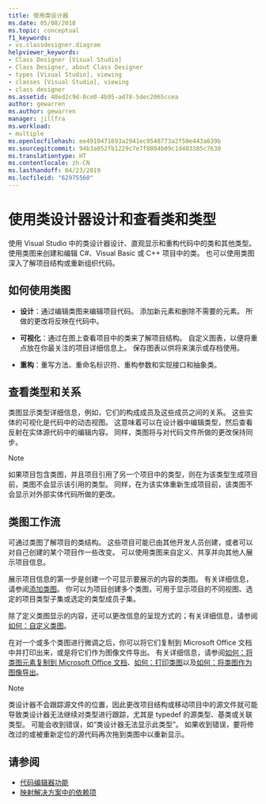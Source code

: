 ```yaml
---
title: 使用类设计器
ms.date: 05/08/2018
ms.topic: conceptual
f1_keywords:
- vs.classdesigner.diagram
helpviewer_keywords:
- Class Designer [Visual Studio]
- Class Designer, about Class Designer
- types [Visual Studio], viewing
- classes [Visual Studio], viewing
- class designer
ms.assetid: 40ed2c9d-0ce0-4b95-ad78-5dec2065ccea
author: gewarren
ms.author: gewarren
manager: jillfra
ms.workload:
- multiple
ms.openlocfilehash: ee4910471693a2941ec9548773a2f50e443a639b
ms.sourcegitcommit: 94b3a052fb1229c7e7f8804b09c1d403385c7630
ms.translationtype: HT
ms.contentlocale: zh-CN
ms.lasthandoff: 04/23/2019
ms.locfileid: "62975560"
---
```

# <a name="design-and-view-classes-and-types-with-class-designer"></a>使用类设计器设计和查看类和类型

使用 Visual Studio 中的类设计器设计、直观显示和重构代码中的类和其他类型。 使用类图来创建和编辑 C#、Visual Basic 或 C++ 项目中的类。 也可以使用类图深入了解项目结构或重新组织代码。

## <a name="what-you-can-do-with-class-diagrams"></a>如何使用类图

- **设计**：通过编辑类图来编辑项目代码。 添加新元素和删除不需要的元素。 所做的更改将反映在代码中。

- **可视化**：通过在图上查看项目中的类来了解项目结构。 自定义图表，以便将重点放在你最关注的项目详细信息上。 保存图表以供将来演示或存档使用。

- **重构**：重写方法、重命名标识符、重构参数和实现接口和抽象类。

## <a name="view-types-and-relationships"></a>查看类型和关系

类图显示类型详细信息，例如，它们的构成成员及这些成员之间的关系。 这些实体的可视化是代码中的动态视图。 这意味着可以在设计器中编辑类型，然后查看反射在实体源代码中的编辑内容。 同样，类图将与对代码文件所做的更改保持同步。

> [!NOTE]
> 如果项目包含类图，并且项目引用了另一个项目中的类型，则在为该类型生成项目前，类图不会显示该引用的类型。 同样，在为该实体重新生成项目前，该类图不会显示对外部实体代码所做的更改。

## <a name="class-diagram-workflow"></a>类图工作流

可通过类图了解项目的类结构。 这些项目可能已由其他开发人员创建，或者可以对自己创建的某个项目作一些改变。 可以使用类图来自定义、共享并向其他人展示项目信息。

展示项目信息的第一步是创建一个可显示要展示的内容的类图。 有关详细信息，请参阅[添加类图](how-to-add-class-diagrams-to-projects.md)。 你可以为项目创建多个类图，可用于显示项目的不同视图、选定的项目类型子集或选定的类型成员子集。

除了定义类图显示的内容，还可以更改信息的呈现方式的；有关详细信息，请参阅[如何：自定义类图](how-to-customize-class-diagrams.md)。

在对一个或多个类图进行微调之后，你可以将它们复制到 Microsoft Office 文档中并打印出来，或是将它们作为图像文件导出。 有关详细信息，请参阅[如何：将类图元素复制到 Microsoft Office 文档](how-to-copy-class-diagram-elements-to-a-microsoft-office-document.md)、[如何：打印类图](how-to-print-class-diagrams.md)以及[如何：将类图作为图像导出](how-to-export-class-diagrams-as-images.md)。

> [!NOTE]
> 类设计器不会跟踪源文件的位置，因此更改项目结构或移动项目中的源文件就可能导致类设计器无法继续对类型进行跟踪，尤其是 typedef 的源类型、基类或关联类型。 可能会收到错误，如“类设计器无法显示此类型”。 如果收到错误，要将修改过的或被重新定位的源代码再次拖到类图中以重新显示。

## <a name="see-also"></a>请参阅

- [代码编辑器功能](../writing-code-in-the-code-and-text-editor.md)
- [映射解决方案中的依赖项](../../modeling/map-dependencies-across-your-solutions.md)